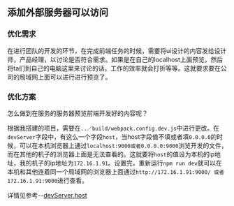 ## 添加外部服务器可以访问

### 优化需求

在进行团队的开发的环节，在完成前端任务的时候，需要将ui设计的内容发给设计师，产品经理，以讨论是否符合需求。如果是在自己的localhost上面预览，然后将ta们到自己的电脑这里来讨论的话，工作的效率就会打折等等。这就要求要在公司的局域网上面可以进行进行预览了。


### 优化方案

怎么做到在服务的服务器预览前端开发好的内容呢？

根据我搭建的项目，需要在`..／build/webpack.config.dev.js`中进行更改。在`devServer`字段中，有这么一个字段`host`，当host字段值不填或者填`0.0.0.0`的时候，可以在本机浏览器上通过`localhost:9000或者0.0.0.0:9000`浏览开发的文件，而在其他的机子的浏览器上面是无法查看的。这就要将`host`的值设为本机的ip地址，我的机子的ip地址为`172.16.1.91`。设置完，重新运行`npm run dev`就可以在本机和其他连着同一个局域网的浏览器上面通过`http://172.16.1.91:9000/ 或者172.16.1.91:9000`进行查看。

详情见参考--[devServer.host](https://doc.webpack-china.org/configuration/dev-server/#devserver-host-cli-)
